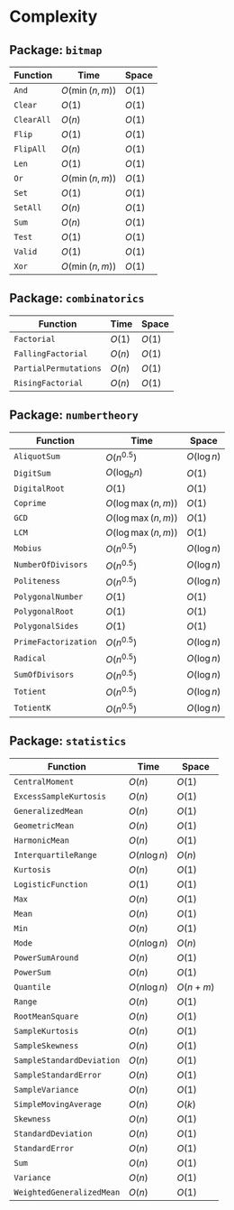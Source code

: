 # Complexity

## Package: `bitmap`

| Function                  | Time     | Space  |
|---------------------------|----------|--------|
| `And`                     | $O(\min(n,m))$ | $O(1)$ |
| `Clear`                   | $O(1)$   | $O(1)$ |
| `ClearAll`                | $O(n)$   | $O(1)$ |
| `Flip`                    | $O(1)$   | $O(1)$ |
| `FlipAll`                 | $O(n)$   | $O(1)$ |
| `Len`                     | $O(1)$   | $O(1)$ |
| `Or`                      | $O(\min(n,m))$ | $O(1)$ |
| `Set`                     | $O(1)$   | $O(1)$ |
| `SetAll`                  | $O(n)$   | $O(1)$ |
| `Sum`                     | $O(n)$   | $O(1)$ |
| `Test`                    | $O(1)$   | $O(1)$ |
| `Valid`                   | $O(1)$   | $O(1)$ |
| `Xor`                     | $O(\min(n,m))$ | $O(1)$ |

## Package: `combinatorics`

| Function                  | Time     | Space  |
|---------------------------|----------|--------|
| `Factorial`               | $O(1)$   | $O(1)$ |
| `FallingFactorial`        | $O(n)$   | $O(1)$ |
| `PartialPermutations`     | $O(n)$   | $O(1)$ |
| `RisingFactorial`         | $O(n)$   | $O(1)$ |

## Package: `numbertheory`

| Function             | Time         | Space |
|----------------------|--------------|-------|
| `AliquotSum`         | $O(n^{0.5})$ | $O(\log{n})$ |
| `DigitSum`           | $O(\log_b n)$| $O(1)$ |
| `DigitalRoot`        | $O(1)$| $O(1)$ |
| `Coprime`            | $O(\log{\max(n,m)})$ | $O(1)$ |
| `GCD`                | $O(\log{\max(n,m)})$ | $O(1)$ |
| `LCM`                | $O(\log{\max(n,m)})$ | $O(1)$ |
| `Mobius`             | $O(n^{0.5})$ | $O(\log{n})$ |
| `NumberOfDivisors`   | $O(n^{0.5})$ | $O(\log{n})$ |
| `Politeness`         | $O(n^{0.5})$ | $O(\log{n})$ |
| `PolygonalNumber`    | $O(1)$       | $O(1)$ |
| `PolygonalRoot`      | $O(1)$       | $O(1)$ |
| `PolygonalSides`     | $O(1)$       | $O(1)$ |
| `PrimeFactorization` | $O(n^{0.5})$ | $O(\log{n})$ |
| `Radical`            | $O(n^{0.5})$ | $O(\log{n})$ |
| `SumOfDivisors`      | $O(n^{0.5})$ | $O(\log{n})$ |
| `Totient`            | $O(n^{0.5})$ | $O(\log{n})$ |
| `TotientK`           | $O(n^{0.5})$ | $O(\log{n})$ |

## Package: `statistics`

| Function                  | Time   | Space
|---------------------------|--------|-------|
| `CentralMoment`           | $O(n)$ | $O(1)$
| `ExcessSampleKurtosis`    | $O(n)$ | $O(1)$
| `GeneralizedMean`         | $O(n)$ | $O(1)$
| `GeometricMean`           | $O(n)$ | $O(1)$
| `HarmonicMean`            | $O(n)$ | $O(1)$
| `InterquartileRange`      | $O(n\log{n})$ | $O(n)$
| `Kurtosis`                | $O(n)$ | $O(1)$
| `LogisticFunction`        | $O(1)$ | $O(1)$
| `Max`                     | $O(n)$ | $O(1)$
| `Mean`                    | $O(n)$ | $O(1)$
| `Min`                     | $O(n)$ | $O(1)$
| `Mode`                    | $O(n\log{n})$ | $O(n)$
| `PowerSumAround`          | $O(n)$ | $O(1)$
| `PowerSum`                | $O(n)$ | $O(1)$
| `Quantile`                | $O(n\log{n})$ | $O(n+m)$
| `Range`                   | $O(n)$ | $O(1)$
| `RootMeanSquare`          | $O(n)$ | $O(1)$
| `SampleKurtosis`          | $O(n)$ | $O(1)$
| `SampleSkewness`          | $O(n)$ | $O(1)$
| `SampleStandardDeviation` | $O(n)$ | $O(1)$
| `SampleStandardError`     | $O(n)$ | $O(1)$
| `SampleVariance`          | $O(n)$ | $O(1)$
| `SimpleMovingAverage`     | $O(n)$ | $O(k)$
| `Skewness`                | $O(n)$ | $O(1)$
| `StandardDeviation`       | $O(n)$ | $O(1)$
| `StandardError`           | $O(n)$ | $O(1)$
| `Sum`                     | $O(n)$ | $O(1)$
| `Variance`                | $O(n)$ | $O(1)$
| `WeightedGeneralizedMean` | $O(n)$ | $O(1)$